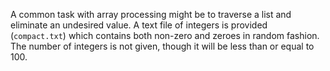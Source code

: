 A common task with array processing might be to traverse a list and eliminate an undesired value. A text file of <word data-key="int">integers</word> is provided (`compact.txt`) which contains both non-zero and zeroes in random fashion. The number of integers is not given, though it will be less than or equal to 100.